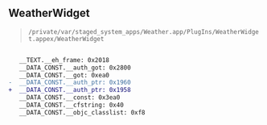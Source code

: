 ## WeatherWidget

> `/private/var/staged_system_apps/Weather.app/PlugIns/WeatherWidget.appex/WeatherWidget`

```diff

   __TEXT.__eh_frame: 0x2018
   __DATA_CONST.__auth_got: 0x2800
   __DATA_CONST.__got: 0xea0
-  __DATA_CONST.__auth_ptr: 0x1960
+  __DATA_CONST.__auth_ptr: 0x1958
   __DATA_CONST.__const: 0x3ea0
   __DATA_CONST.__cfstring: 0x40
   __DATA_CONST.__objc_classlist: 0xf8

```
